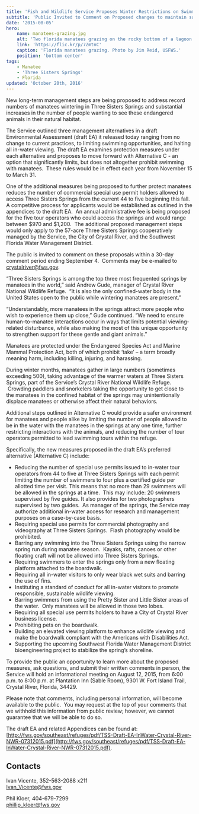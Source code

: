 ```yaml
---
title: 'Fish and Wildlife Service Proposes Winter Restrictions on Swimming, Paddling with Manatees at Florida’s Three Sisters Springs'
subtitle: 'Public Invited to Comment on Proposed changes to maintain safe environment for wintering manatees and people'
date: '2015-08-05'
hero:
    name: manatees-grazing.jpg
    alt: 'Two florida manatees grazing on the rocky bottom of a lagoon.'
    link: 'https://flic.kr/p/7ZmtnC'
    caption: 'Florida manatees grazing. Photo by Jim Reid, USFWS.'
    position: 'bottom center'
tags:
    - Manatee
    - 'Three Sisters Springs'
    - Florida
updated: 'October 20th, 2016'
---
```


New long-term management steps are being proposed to address record numbers of manatees wintering in Three Sisters Springs and substantial increases in the number of people wanting to see these endangered animals in their natural habitat.

The Service outlined three management alternatives in a draft Environmental Assessment (draft EA) it released today ranging from no change to current practices, to limiting swimming opportunities, and halting all in-water viewing. The draft EA examines protection measures under each alternative and proposes to move forward with Alternative C - an option that significantly limits, but does not altogether prohibit swimming with manatees.  These rules would be in effect each year from November 15 to March 31.

One of the additional measures being proposed to further protect manatees reduces the number of commercial special use permit holders allowed to access Three Sisters Springs from the current 44 to five beginning this fall.  A competitive process for applicants would be established as outlined in the appendices to the draft EA.  An annual administrative fee is being proposed for the five tour operators who could access the springs and would range between $970 and $1,200.  The additional proposed management steps would only apply to the 57-acre Three Sisters Springs cooperatively managed by the Service, the City of Crystal River, and the Southwest Florida Water Management District.

The public is invited to comment on these proposals within a 30-day comment period ending September 4.  Comments may be e-mailed to [crystalriver@fws.gov](mailto:crystalriver@fws.gov).

“Three Sisters Springs is among the top three most frequented springs by manatees in the world,” said Andrew Gude, manager of Crystal River National Wildlife Refuge.  “It is also the only confined-water body in the United States open to the public while wintering manatees are present.”

“Understandably, more manatees in the springs attract more people who wish to experience them up close,” Gude continued. “We need to ensure human-to-manatee interactions occur in ways that limits potential viewing-related disturbance, while also making the most of this unique opportunity to strengthen support for these gentle and giant animals.”

Manatees are protected under the Endangered Species Act and Marine Mammal Protection Act, both of which prohibit ‘take’ – a term broadly meaning harm, including killing, injuring, and harassing.

During winter months, manatees gather in large numbers (sometimes exceeding 500), taking advantage of the warmer waters at Three Sisters Springs, part of the Service’s Crystal River National Wildlife Refuge.  Crowding paddlers and snorkelers taking the opportunity to get close to the manatees in the confined habitat of the springs may unintentionally displace manatees or otherwise affect their natural behaviors. 

Additional steps outlined in Alternative C would provide a safer environment for manatees and people alike by limiting the number of people allowed to be in the water with the manatees in the springs at any one time, further restricting interactions with the animals, and reducing the number of tour operators permitted to lead swimming tours within the refuge.

Specifically, the new measures proposed in the draft EA’s preferred alternative (Alternative C) include:

*   Reducing the number of special use permits issued to in-water tour operators from 44 to five at Three Sisters Springs with each permit limiting the number of swimmers to four plus a certified guide per allotted time per visit. This means that no more than 29 swimmers will be allowed in the springs at a time.  This may include: 20 swimmers supervised by five guides. It also provides for two photographers supervised by two guides.  As manager of the springs, the Service may authorize additional in-water access for research and management purposes on a case-by-case basis.
*   Requiring special use permits for commercial photography and videography at Three Sisters Springs.  Flash photography would be prohibited.
*   Barring any swimming into the Three Sisters Springs using the narrow spring run during manatee season.  Kayaks, rafts, canoes or other floating craft will not be allowed into Three Sisters Springs.
*   Requiring swimmers to enter the springs only from a new floating platform attached to the boardwalk. 
*   Requiring all in-water visitors to only wear black wet suits and barring the use of fins.
*   Instituting a standard of conduct for all in-water visitors to promote responsible, sustainable wildlife viewing.
*   Barring swimmers from using the Pretty Sister and Little Sister areas of the water.  Only manatees will be allowed in those two lobes.
*   Requiring all special use permits holders to have a City of Crystal River business license.
*   Prohibiting pets on the boardwalk.
*   Building an elevated viewing platform to enhance wildlife viewing and make the boardwalk compliant with the Americans with Disabilities Act.
*   Supporting the upcoming Southwest Florida Water Management District bioengineering project to stabilize the spring’s shoreline.

To provide the public an opportunity to learn more about the proposed measures, ask questions, and submit their written comments in person, the Service will hold an informational meeting on August 12, 2015, from 6:00 p.m. to 8:00 p.m. at Plantation Inn (Sable Room), 9301 W. Fort Island Trail, Crystal River, Florida, 34429.

Please note that comments, including personal information, will become available to the public.  You may request at the top of your comments that we withhold this information from public review; however, we cannot guarantee that we will be able to do so.

The draft EA and related Appendices can be found at: [http://fws.gov/southeast/refuges/pdf/TSS-Draft-EA-InWater-Crystal-River-NWR-07312015.pdf](http://fws.gov/southeast/refuges/pdf/TSS-Draft-EA-InWater-Crystal-River-NWR-07312015.pdf).

## Contacts

Ivan Vicente, 352-563-2088 x211  
[Ivan_Vicente@fws.gov](mailto:Ivan_Vicente@fws.gov)

Phil Kloer, 404-679-7299  
[phillip_kloer@fws.gov](mailto:phillip_kloer@fws.gov)
